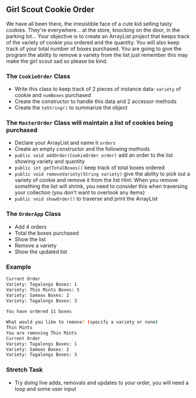 ## Girl Scout Cookie Order

We have all been there, the irresistible face of a cute kid selling tasty cookies. They're everywhere...
at the store, knocking on the door, in the parking lot...
Your objective is to create an ArrayList project that keeps track of the variety of cookie you ordered and the quantity. You will also
keep track of your total number of boxes purchased. You are going to give the program the ability to remove a variety from the list
just remember this may make the girl scout sad so please be kind.

### The `CookieOrder` Class
- Write this class to keep track of 2 pieces of instance data: `variety` of cookie and `numBoxes` purchased
- Create the constructor to handle this data and 2 accessor methods
- Create the `toString()` to summarize the object

### The `MasterOrder` Class will maintain a list of cookies being purchased
- Declare your ArrayList and name it `orders`
- Create an empty constructor and the following methods
- `public void addOrder(CookieOrder order)` add an order to the list showing variety and quantity
- `public int getTotalBoxes()` keep track of total boxes ordered
- `public void removeVariety(String variety)` give the ability to pick out a variety of cookie and remove
   it from the list  Hint: When you remove something the list will shrink, 
   you need to consider this when traversing your collection (you don't want to overlook any items)
- `public void showOrder()` to traverse and print the ArrayList

### The `OrderApp` Class 
- Add 4 orders
- Total the boxes purchased
- Show the list
- Remove a variety
- Show the updated list

### Example
```bash
Current Order
Variety: Tagalongs Boxes: 1
Variety: Thin Mints Boxes: 5
Variety: Samoas Boxes: 2
Variety: Tagalongs Boxes: 3
 
You have ordered 11 boxes

What would you like to remove? (specify a variety or none)
Thin Mints
You are removing Thin Mints
Current Order
Variety: Tagalongs Boxes: 1
Variety: Samoas Boxes: 2
Variety: Tagalongs Boxes: 3
```

### Stretch Task
- Try doing live adds, removals and updates to your order, you will need a loop and some user input


